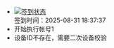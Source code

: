 - [![签到状态](https://github.com/p7wm/Cloud189-Actions/actions/workflows/main.yml/badge.svg?branch=main)](https://github.com/p7wm/Cloud189-Actions/actions/workflows/main.yml) <br> 签到时间：2025-08-31 18:37:37
- 开始执行帐号1
- 设备ID不存在，需要二次设备校验
